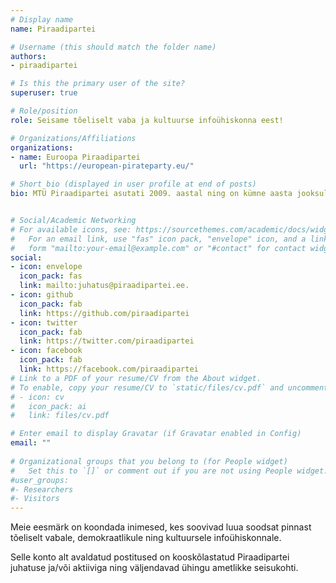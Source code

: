 ```yaml
---
# Display name
name: Piraadipartei

# Username (this should match the folder name)
authors:
- piraadipartei

# Is this the primary user of the site?
superuser: true

# Role/position
role: Seisame tõeliselt vaba ja kultuurse infoühiskonna eest!

# Organizations/Affiliations
organizations:
- name: Euroopa Piraadipartei
  url: "https://european-pirateparty.eu/"

# Short bio (displayed in user profile at end of posts)
bio: MTÜ Piraadipartei asutati 2009. aastal ning on kümne aasta jooksul osalenud eri infoühiskonna kampaaniates ning piraadipartei aktivistid on kandideerinud eri valimistel.


# Social/Academic Networking
# For available icons, see: https://sourcethemes.com/academic/docs/widgets/#icons
#   For an email link, use "fas" icon pack, "envelope" icon, and a link in the
#   form "mailto:your-email@example.com" or "#contact" for contact widget.
social:
- icon: envelope
  icon_pack: fas
  link: mailto:juhatus@piraadipartei.ee.
- icon: github
  icon_pack: fab
  link: https://github.com/piraadipartei
- icon: twitter
  icon_pack: fab
  link: https://twitter.com/piraadipartei
- icon: facebook
  icon_pack: fab
  link: https://facebook.com/piraadipartei
# Link to a PDF of your resume/CV from the About widget.
# To enable, copy your resume/CV to `static/files/cv.pdf` and uncomment the lines below.  
# - icon: cv
#   icon_pack: ai
#   link: files/cv.pdf

# Enter email to display Gravatar (if Gravatar enabled in Config)
email: ""
  
# Organizational groups that you belong to (for People widget)
#   Set this to `[]` or comment out if you are not using People widget.  
#user_groups:
#- Researchers
#- Visitors
---
```


Meie eesmärk on koondada inimesed, kes soovivad luua soodsat pinnast tõeliselt vabale, demokraatlikule ning kultuursele infoühiskonnale.

Selle konto alt avaldatud postitused on kooskõlastatud Piraadipartei juhatuse ja/või aktiiviga ning väljendavad ühingu ametlikke seisukohti.
